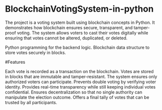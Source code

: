 # BlockchainVotingSystem-in-python
The project is a voting system built using blockchain concepts in Python.
It demonstrates how blockchain ensures secure, transparent, and tamper-proof voting.
The system allows voters to cast their votes digitally while ensuring that votes cannot be altered, duplicated, or deleted.

Python programming for the backend logic.
Blockchain data structure to store votes securely in blocks.

#Features

Each vote is recorded as a transaction on the blockchain.
Votes are stored in blocks that are immutable and tamper-resistant.
The system ensures only authorized voters can participate.
Prevents double voting by verifying voter identity.
Provides real-time transparency while still keeping individual votes confidential.
Ensures decentralization so that no single authority can manipulate the election outcome.
Offers a final tally of votes that can be trusted by all participants.
